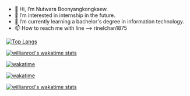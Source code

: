 - 👋 Hi, I’m Nutwara Boonyangkongkaew.
- 👀 I’m interested in internship in the future.
- 🌱 I’m currently learning a bachelor's degree in information technology.
- 📫 How to reach me with line --> rinelchan1875

<!---
rinelchan/rinelchan is a ✨ special ✨ repository because its `README.md` (this file) appears on your GitHub profile.
You can click the Preview link to take a look at your changes.
--->

[![Top Langs](https://github-readme-stats.vercel.app/api/top-langs/?username=rinelchan&layout=compact&show_icons=true&theme=radical)](https://github.com/rinelchan/github-readme-stats)

[![willianrod's wakatime stats](https://github-readme-stats.vercel.app/api/wakatime?username=rinelchan)](https://github.com/rinelchan/github-readme-stats)

[![wakatime](https://wakatime.com/badge/user/9760e735-8f22-404a-9489-fcc96dc2c403.svg)](https://wakatime.com/@9760e735-8f22-404a-9489-fcc96dc2c403)

[![wakatime](https://wakatime.com/badge/user/9760e735-8f22-404a-9489-fcc96dc2c403.svg)](https://github.com/rinelchan/github-readme-stats)

[![willianrod's wakatime stats](https://github-readme-stats.vercel.app/api/wakatime?username=willianrod)](https://github.com/anuraghazra/github-readme-stats)
